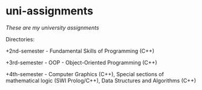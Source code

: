# uni-assignments

*These are my university assignments*

Directories:

+2nd-semester - Fundamental Skills of Programming (C++)

+3rd-semester - OOP - Object-Oriented Programming (C++)

+4th-semester - Computer Graphics (C++), Special sections of mathematical logic (SWI Prolog/C++), Data Structures and Algorithms (C++)
